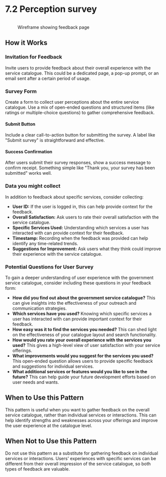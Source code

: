 # 7.2 Perception survey



<figure><img src="../../../.gitbook/assetsFeedback.png" alt=""><figcaption><p>Wireframe showing feedback page</p></figcaption></figure>

## **How it Works**

### **Invitation for Feedback**&#x20;

Invite users to provide feedback about their overall experience with the service catalogue. This could be a dedicated page, a pop-up prompt, or an email sent after a certain period of usage.

### **Survey Form**&#x20;

Create a form to collect user perceptions about the entire service catalogue. Use a mix of open-ended questions and structured items (like ratings or multiple-choice questions) to gather comprehensive feedback.

#### **Submit Button**&#x20;

Include a clear call-to-action button for submitting the survey. A label like "Submit survey" is straightforward and effective.

#### **Success Confirmation**&#x20;

After users submit their survey responses, show a success message to confirm receipt. Something simple like "Thank you, your survey has been submitted" works well.

### **Data you might collect**

In addition to feedback about specific services, consider collecting:

* **User ID:** If the user is logged in, this can help provide context for the feedback.
* **Overall Satisfaction:** Ask users to rate their overall satisfaction with the service catalogue.
* **Specific Services Used:** Understanding which services a user has interacted with can provide context for their feedback.
* **Timestamp:** Recording when the feedback was provided can help identify any time-related trends.
* **Suggestions for Improvement:** Ask users what they think could improve their experience with the service catalogue.

### **Potential Questions for User Survey**

To gain a deeper understanding of user experience with the government service catalogue, consider including these questions in your feedback form:

* **How did you find out about the government service catalogue?** This can give insights into the effectiveness of your outreach and communication strategies.
* **Which services have you used?** Knowing which specific services a user has interacted with can provide important context for their feedback.
* **How easy was it to find the services you needed?** This can shed light on the effectiveness of your catalogue layout and search functionality.
* **How would you rate your overall experience with the services you used?** This gives a high-level view of user satisfaction with your service offerings.
* **What improvements would you suggest for the services you used?** This open-ended question allows users to provide specific feedback and suggestions for individual services.
* **What additional services or features would you like to see in the future?** This can help guide your future development efforts based on user needs and wants.

## **When to Use this Pattern**&#x20;

This pattern is useful when you want to gather feedback on the overall service catalogue, rather than individual services or interactions. This can help identify strengths and weaknesses across your offerings and improve the user experience at the catalogue level.

## **When Not to Use this Pattern**&#x20;

Do not use this pattern as a substitute for gathering feedback on individual services or interactions. Users' experiences with specific services can be different from their overall impression of the service catalogue, so both types of feedback are valuable.
